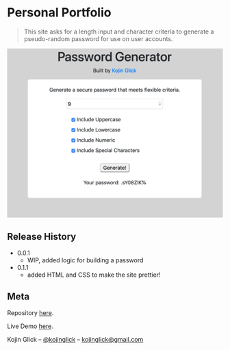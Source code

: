 # Personal Portfolio
> This site asks for a length input and character criteria to generate a pseudo-random password for use on user accounts.

![](./Assets/passwordGenerator.png)

## Release History

* 0.0.1
    * WIP, added logic for building a password
* 0.1.1
    * added HTML and CSS to make the site prettier!

## Meta
Repository [here](https://github.com/moonstripe11/hw3-passwordGenerator/).

Live Demo [here](https://moonstripe11.github.io/hw3-passwordGenerator/).

Kojin Glick – [@kojinglick](https://twitter.com/kojinglick) – kojinglick@gmail.com

